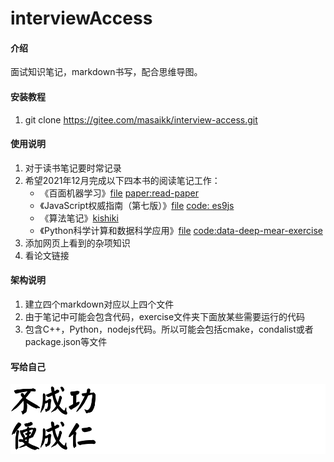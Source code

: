 # interviewAccess

#### 介绍
面试知识笔记，markdown书写，配合思维导图。


#### 安装教程

1.  git clone https://gitee.com/masaikk/interview-access.git

#### 使用说明

1.  对于读书笔记要时常记录
2.  希望2021年12月完成以下四本书的阅读笔记工作：
      +  《百面机器学习》[file](ml.md) [paper:read-paper](https://gitee.com/masaikk/read-paper)
      +  《JavaScript权威指南（第七版）》[file](jsDefine.md) [code: es9js](https://gitee.com/masaikk/es9js)
      +  《算法笔记》[kishiki](https://gitee.com/masaikk/kishiki)
      +  《Python科学计算和数据科学应用》[file](pymear.md) [code:data-deep-mear-exercise](https://gitee.com/masaikk/data-deep-mear-exercise)
3.  添加网页上看到的杂项知识
3.  看论文链接

#### 架构说明

1.  建立四个markdown对应以上四个文件
2.  由于笔记中可能会包含代码，exercise文件夹下面放某些需要运行的代码
3.  包含C++，Python，nodejs代码。所以可能会包括cmake，condalist或者package.json等文件

#### 写给自己

![不成功便成仁](README.assets/1637505448236615.png)
